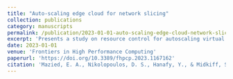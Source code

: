 ```yaml
---
title: "Auto-scaling edge cloud for network slicing"
collection: publications
category: manuscripts
permalink: /publication/2023-01-01-auto-scaling-edge-cloud-network-slicing
excerpt: 'Presents a study on resource control for autoscaling virtual radio access networks (RAN slices) using chance-constrained programming to address stochastic bin packing problems in next-generation wireless networks.'
date: 2023-01-01
venue: 'Frontiers in High Performance Computing'
paperurl: 'https://doi.org/10.3389/fhpcp.2023.1167162'
citation: 'Mazied, E. A., Nikolopoulos, D. S., Hanafy, Y., & Midkiff, S. F. (2023). &quot;Auto-scaling edge cloud for network slicing.&quot; <i>Frontiers in High Performance Computing</i>, Volume 1 - 2023. https://doi.org/10.3389/fhpcp.2023.1167162'
---
```

